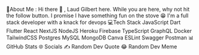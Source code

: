 :dizzy:About Me :
Hi there :wave: , Laud Gilbert here. While you are here, why not hit the follow button. I promise I have something fun on the stove :grin:
I'm a full stack developer with a knack for devops
:computer:Tech Stack
JavaScript Dart Flutter React NextJS NodeJS Heroku Firebase TypeScript GraphQL Docker TailwindCSS Postgres MySQL MongoDB Canva ESLint Swagger Postman
:bar_chart: GitHub Stats
:globe_with_meridians: Socials
:writing_hand: Random Dev Quote
:joy: Random Dev Meme
